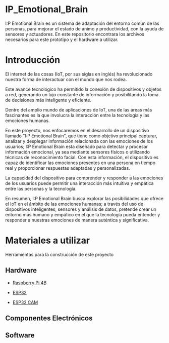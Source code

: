 # IP_Emotional_Brain
I:P Emotional Brain es un sistema de adaptación del entorno común de las personas, para mejorar el estado de animo y productividad, con la ayuda de sensores y actuadores. En este repositorio encontrara los archivos necesarios para este prototipo y el hardware a utilizar.

# Introducción
El internet de las cosas (IoT, por sus siglas en inglés) ha revolucionado nuestra forma de interactuar con el mundo que nos rodea. 

Este avance tecnológico ha permitido la conexión de dispositivos y objetos a red, generando un lujo constante de información y posibilitando la toma de decisiones más inteligente y eficiente.

Dentro del amplio mundo de aplicaciones de IoT, una de las áreas más fascinantes es la que involucra la interacción entre la tecnología y las emociones humanas.

En este proyecto, nos enfocaremos en el desarrollo de un dispositivo llamado "I:P Emotional Brain", que tiene como objetivo principal capturar, analizar y desplegar información relacionada con las emociones de los usuarios; I:P Emotional Brain esta diseñado para detectar y procesar información emocional, ya sea mediante sensores físicos o utilizando técnicas de reconocimiento facial. Con esta información, el dispositivo es capaz de identificar las emociones presentes en una persona en tiempo real y proporcionar respuestas adaptadas y personalizadas.

La capacidad del dispositivo para comprender y responder a las emociones de los usuarios puede permitir una interacción más intuitiva y empática entre las personas y la tecnología.

En resumen, I:P Emotional Brain busca explorar las posibilidades que ofrece el IoT en el ámbito de las emociones humanas; a través del uso de dispositivos inteligentes, sensores y análisis de datos, pretende crear un entorno más humano y empático en el que la tecnología pueda entender y responder a nuestras emociones de manera auténtica y significativa.

# Materiales a utilizar
Herramientas para la construcción de este proyecto
## Hardware
- [Raspberry Pi 4B](https://www.raspberrypi.com/products/raspberry-pi-4-model-b/)

- [ESP32](https://www.espressif.com/en/products/socs/esp32)

- [ESP32 CAM](https://programarfacil.com/esp32/esp32-cam/)
## Componentes Electrónicos

## Software
